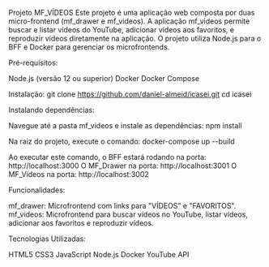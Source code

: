 Projeto MF_VÍDEOS
Este projeto é uma aplicação web composta por duas micro-frontend (mf_drawer e mf_videos). A aplicação mf_videos permite buscar e listar vídeos do YouTube, 
adicionar vídeos aos favoritos, e reproduzir vídeos diretamente na aplicação. O projeto utiliza Node.js para o BFF e Docker para gerenciar os microfrontends.

Pré-requisitos:

Node.js (versão 12 ou superior)
Docker
Docker Compose

Instalação:
git clone https://github.com/daniel-almeid/icasei.git
cd icasei

Instalando dependências:

Navegue até a pasta mf_videos e instale as dependências:
npm install

Na raiz do projeto, execute o comando:
docker-compose up --build

Ao executar este comando, o BFF estará rodando na porta: http://localhost:3000
O MF_Drawer na porta: http://localhost:3001
O MF_Videos na porta: http://localhost:3002

Funcionalidades:

mf_drawer: Microfrontend com links para "VÍDEOS" e "FAVORITOS".
mf_videos: Microfrontend para buscar vídeos no YouTube, listar vídeos, adicionar aos favoritos e reproduzir vídeos.

Tecnologias Utilizadas:

HTML5
CSS3
JavaScript
Node.js
Docker
YouTube API
